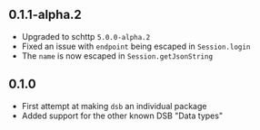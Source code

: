 ## 0.1.1-alpha.2

- Upgraded to schttp `5.0.0-alpha.2`
- Fixed an issue with `endpoint` being escaped in `Session.login`
- The `name` is now escaped in `Session.getJsonString`

## 0.1.0

- First attempt at making `dsb` an individual package
- Added support for the other known DSB "Data types"
